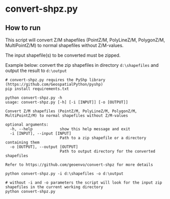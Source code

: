 # convert-shpz.py


## How to run
This script will convert Z/M shapefiles (PointZ/M, PolyLineZ/M, PolygonZ/M, MultiPointZ/M) to normal shapefiles without Z/M-values.

The input shapefile(s) to be converted must be zipped.

Example below: convert the zip shapefiles in directory `d:\shapefiles` and output the result to `d:\output`
````
# convert-shpz.py requires the PyShp library (https://github.com/GeospatialPython/pyshp)
pip install requirements.txt

python convert-shpz.py -h
usage: convert-shpz.py [-h] [-i [INPUT]] [-o [OUTPUT]]

Convert Z/M shapefiles (PointZ/M, PolyLineZ/M, PolygonZ/M, MultiPointZ/M) to normal shapefiles without Z/M-values

optional arguments:
  -h, --help            show this help message and exit
  -i [INPUT], --input [INPUT]
                        Path to a zip shapefile or a directory containing them
  -o [OUTPUT], --output [OUTPUT]
                        Path to output directory for the converted shapefiles

Refer to https://github.com/geoenvo/convert-shpz for more details

python convert-shpz.py -i d:\shapefiles -o d:\output

# without -i and -o parameters the script will look for the input zip shapefiles in the current working directory
python convert-shpz.py
````
